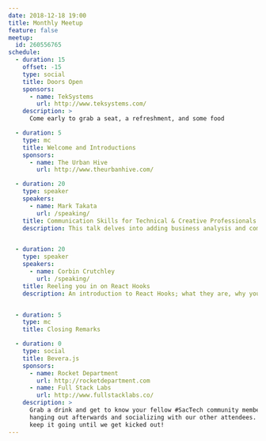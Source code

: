 ```yaml
---
date: 2018-12-18 19:00
title: Monthly Meetup
feature: false
meetup:
  id: 260556765
schedule:
  - duration: 15
    offset: -15
    type: social
    title: Doors Open
    sponsors:
      - name: TekSystems
        url: http://www.teksystems.com/
    description: >
      Come early to grab a seat, a refreshment, and some food

  - duration: 5
    type: mc
    title: Welcome and Introductions
    sponsors:
      - name: The Urban Hive
        url: http://www.theurbanhive.com/

  - duration: 20
    type: speaker
    speakers:
      - name: Mark Takata
        url: /speaking/
    title: Communication Skills for Technical & Creative Professionals
    description: This talk delves into adding business analysis and communications skills into the toolbox of technical professionals such as graphic artists, software engineers, database administrators and DevOps Engineers


  - duration: 20
    type: speaker
    speakers:
      - name: Corbin Crutchley
        url: /speaking/
    title: Reeling you in on React Hooks
    description: An introduction to React Hooks; what they are, why you'd want to use them, and how to add them to a project today.


  - duration: 5
    type: mc
    title: Closing Remarks

  - duration: 0
    type: social
    title: Bevera.js
    sponsors:
      - name: Rocket Department
        url: http://rocketdepartment.com
      - name: Full Stack Labs
        url: http://www.fullstacklabs.co/
    description: >
      Grab a drink and get to know your fellow #SacTech community members by
      hanging out afterwards and socializing with our other attendees. We'll
      keep it going until we get kicked out!
---
```

